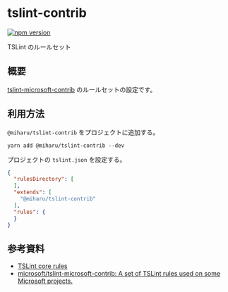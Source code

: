 # tslint-contrib

[![npm version](https://badge.fury.io/js/%40miharu%2Ftslint-contrib.svg)](https://badge.fury.io/js/%40miharu%2Ftslint-contrib)

TSLint のルールセット

## 概要

[tslint-microsoft-contrib](https://github.com/Microsoft/tslint-microsoft-contrib) のルールセットの設定です。


## 利用方法

`@miharu/tslint-contrib` をプロジェクトに追加する。

```
yarn add @miharu/tslint-contrib --dev
```

プロジェクトの `tslint.json` を設定する。

```json
{
  "rulesDirectory": [
  ],
  "extends": [
    "@miharu/tslint-contrib"
  ],
  "rules": {
  }
}
```


## 参考資料

+ [TSLint core rules](https://palantir.github.io/tslint/rules/)
+ [microsoft/tslint-microsoft-contrib: A set of TSLint rules used on some Microsoft projects.](https://github.com/Microsoft/tslint-microsoft-contrib)

